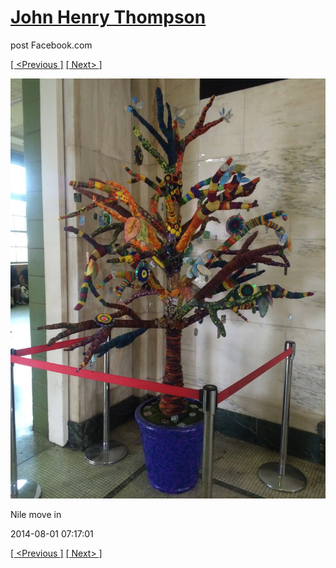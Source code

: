 # [John Henry Thompson](../README.md)
post Facebook.com

[[ <Previous ]](2016-06-10-35.md) [[ Next> ]](2014-08-01-2.md)

[![](../media/2014-08-01/Nile-move-in.jpg)](../README.md)

Nile move in

2014-08-01 07:17:01

[[ <Previous ]](2016-06-10-35.md) [[ Next> ]](2014-08-01-2.md)